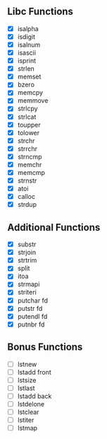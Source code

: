 ## Libc Functions

- [x] isalpha
- [x] isdigit
- [x] isalnum
- [x] isascii
- [x] isprint
- [x] strlen
- [x] memset
- [x] bzero
- [x] memcpy
- [x] memmove
- [x] strlcpy
- [x] strlcat
- [x] toupper
- [x] tolower
- [x] strchr
- [x] strrchr
- [x] strncmp
- [x] memchr
- [x] memcmp
- [x] strnstr
- [x] atoi
- [x] calloc
- [x] strdup

## Additional Functions

- [x] substr
- [x] strjoin
- [x] strtrim
- [x] split
- [x] itoa
- [x] strmapi
- [x] striteri
- [x] putchar fd
- [x] putstr fd
- [x] putendl fd
- [x] putnbr fd

## Bonus Functions

- [ ] lstnew
- [ ] lstadd front
- [ ] lstsize
- [ ] lstlast
- [ ] lstadd back
- [ ] lstdelone
- [ ] lstclear
- [ ] lstiter
- [ ] lstmap
